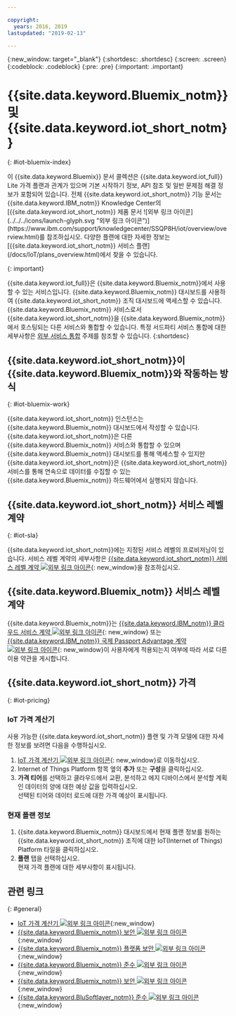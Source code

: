 ```yaml
---

copyright:
  years: 2016, 2019
lastupdated: "2019-02-13"

---
```


{:new_window: target="\_blank"}
{:shortdesc: .shortdesc}
{:screen: .screen}
{:codeblock: .codeblock}
{:pre: .pre}
{:important: .important}

# {{site.data.keyword.Bluemix_notm}} 및 {{site.data.keyword.iot_short_notm}}
{: #iot-bluemix-index}

<p>이 {{site.data.keyword.Bluemix}} 문서 콜렉션은 {{site.data.keyword.iot_full}} Lite 가격 플랜과 관계가 있으며 기본 시작하기 정보, API 참조 및 일반 문제점 해결 정보가 포함되어 있습니다.
전체 {{site.data.keyword.iot_short_notm}} 기능 문서는 {{site.data.keyword.IBM_notm}} Knowledge Center의 [{{site.data.keyword.iot_short_notm}} 제품 문서 ![외부 링크 아이콘](../../../icons/launch-glyph.svg "외부 링크 아이콘")](https://www.ibm.com/support/knowledgecenter/SSQP8H/iot/overview/overview.html)를 참조하십시오. 다양한 플랜에 대한 자세한 정보는 [{{site.data.keyword.iot_short_notm}} 서비스 플랜](/docs/IoT/plans_overview.html)에서 찾을 수 있습니다.
</p>
{: important}

{{site.data.keyword.iot_full}}은 {{site.data.keyword.Bluemix_notm}}에서 사용할 수 있는 서비스입니다. {{site.data.keyword.Bluemix_notm}} 대시보드를 사용하여 {{site.data.keyword.iot_short_notm}} 조직 대시보드에 액세스할 수 있습니다. {{site.data.keyword.Bluemix_notm}} 서비스로서 {{site.data.keyword.iot_short_notm}}을 {{site.data.keyword.Bluemix_notm}}에서 호스팅되는 다른 서비스와 통합할 수 있습니다. 특정 서드파티 서비스 통합에 대한 세부사항은 [외부 서비스 통합](/docs/IoT/references/extensions/index.html) 주제를 참조할 수 있습니다.
{:shortdesc}

## {{site.data.keyword.iot_short_notm}}이 {{site.data.keyword.Bluemix_notm}}와 작동하는 방식
{: #iot-bluemix-work}

{{site.data.keyword.iot_short_notm}} 인스턴스는 {{site.data.keyword.Bluemix_notm}} 대시보드에서 작성할 수 있습니다. {{site.data.keyword.iot_short_notm}}은 다른 {{site.data.keyword.Bluemix_notm}} 서비스와 통합할 수 있으며 {{site.data.keyword.Bluemix_notm}} 대시보드를 통해 액세스할 수 있지만 {{site.data.keyword.iot_short_notm}}은 {{site.data.keyword.iot_short_notm}} 서비스를 통해 연속으로 데이터를 수집할 수 있는 {{site.data.keyword.Bluemix_notm}} 하드웨어에서 실행되지 않습니다.

## {{site.data.keyword.iot_short_notm}} 서비스 레벨 계약
{: #iot-sla}

{{site.data.keyword.iot_short_notm}}에는 지정된 서비스 레벨의 프로비저닝이 있습니다. 서비스 레벨 계약의 세부사항은 [{{site.data.keyword.iot_short_notm}} 서비스 레벨 계약 ![외부 링크 아이콘](../../../icons/launch-glyph.svg "외부 링크 아이콘")](https://www-03.ibm.com/software/sla/sladb.nsf/8bd55c6b9fa8039c86256c6800578854/62a7eae9288fddcc862581d0007c2583/$FILE/i126-6738-05_12-2017_en_US.pdf){: new_window}을 참조하십시오.

## {{site.data.keyword.Bluemix_notm}} 서비스 레벨 계약

{{site.data.keyword.Bluemix_notm}}는 [{{site.data.keyword.IBM_notm}} 클라우드 서비스 계약 ![외부 링크 아이콘](../../../icons/launch-glyph.svg)](http://www-05.ibm.com/support/operations/files/pdf/csa_us.pdf?cm_mc_uid=65870113399114371461368&cm_mc_sid_50200000=1469524513){: new_window} 또는 [{{site.data.keyword.IBM_notm}} 국제 Passport Advantage 계약 ![외부 링크 아이콘](../../../icons/launch-glyph.svg)](https://www-01.ibm.com/software/passportadvantage/pa_agreements.html){: new_window}이 사용자에게 적용되는지 여부에 따라 서로 다른 이용 약관을 게시합니다.

## {{site.data.keyword.iot_short_notm}} 가격
{: #iot-pricing}

### IoT 가격 계산기
사용 가능한 {{site.data.keyword.iot_short_notm}} 플랜 및 가격 모델에 대한 자세한 정보를 보려면 다음을 수행하십시오.
1. [IoT 가격 계산기 ![외부 링크 아이콘](../../../icons/launch-glyph.svg "외부 링크 아이콘")](https://console.bluemix.net/pricing/configure/service/iotf-service-id){: new_window}로 이동하십시오.  
2. Internet of Things Platform 항목 옆의 **추가** 또는 **구성**을 클릭하십시오.
3. **가격 티어**를 선택하고 클라우드에서 교환, 분석하고 에지 디바이스에서 분석할 계획인 데이터의 양에 대한 예상 값을 입력하십시오.  
선택된 티어와 데이터 로드에 대한 가격 예상이 표시됩니다.

### 현재 플랜 정보
1. {{site.data.keyword.Bluemix_notm}} 대시보드에서 현재 플랜 정보를 원하는 {{site.data.keyword.iot_short_notm}} 조직에 대한 IoT(Internet of Things) Platform 타일을 클릭하십시오.
2. **플랜** 탭을 선택하십시오.  
현재 가격 플랜에 대한 세부사항이 표시됩니다.

## 관련 링크
{: #general}

* [IoT 가격 계산기 ![외부 링크 아이콘](../../../icons/launch-glyph.svg "외부 링크 아이콘")](http://iot-cost-calculator.ng.bluemix.net/){:new_window}
* [{{site.data.keyword.Bluemix_notm}} 보안 ![외부 링크 아이콘](../../../icons/launch-glyph.svg "외부 링크 아이콘")](https://console.ng.bluemix.net/docs/security/index.html#security){:new_window}
* [{{site.data.keyword.Bluemix_notm}} 플랫폼 보안 ![외부 링크 아이콘](../../../icons/launch-glyph.svg "외부 링크 아이콘")](https://console.ng.bluemix.net/docs/security/index.html#platform-security){:new_window}
* [{{site.data.keyword.Bluemix_notm}} 준수 ![외부 링크 아이콘](../../../icons/launch-glyph.svg "외부 링크 아이콘")](https://console.ng.bluemix.net/docs/security/index.html#compliance){:new_window}
* [{{site.data.keyword.Bluemix_notm}} 보안 ![외부 링크 아이콘](../../../icons/launch-glyph.svg "외부 링크 아이콘")](http://www.softlayer.com/security){:new_window}
* [{{site.data.keyword.BluSoftlayer_notm}} 준수 ![외부 링크 아이콘](../../../icons/launch-glyph.svg "외부 링크 아이콘")](http://www.softlayer.com/compliance){:new_window}
